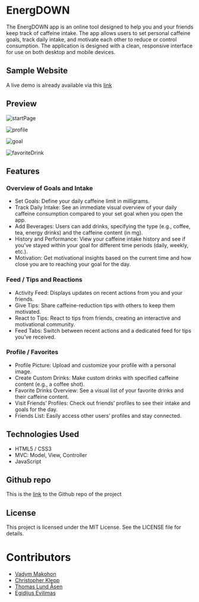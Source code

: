 # EnergDOWN

The EnergDOWN app is an online tool designed to help you and your friends keep track of caffeine intake. The app allows users to set personal caffeine goals, track daily intake, and motivate each other to reduce or control consumption. The application is designed with a clean, responsive interface for use on both desktop and mobile devices.

## Sample Website

A live demo is already available via this [link](https://vadymmakohon.github.io/EnergDOWN/)

## Preview
![startPage](https://github.com/user-attachments/assets/0585c3b7-de5d-408b-add8-2e229a1e86b9)

![profile](https://github.com/user-attachments/assets/0558964e-4bbe-436c-a8ad-2187624ede81)

![goal](https://github.com/user-attachments/assets/d228721e-4b60-48a5-b738-9b904a91f918)

![favoriteDrink](https://github.com/user-attachments/assets/1d71e087-00d5-4f08-b489-8fca92de8227)

## Features

### Overview of Goals and Intake

- Set Goals: Define your daily caffeine limit in milligrams.
- Track Daily Intake: See an immediate visual overview of your daily caffeine consumption compared to your set goal when you open the app.
- Add Beverages: Users can add drinks, specifying the type (e.g., coffee, tea, energy drinks) and the caffeine content (in mg).
- History and Performance: View your caffeine intake history and see if you've stayed within your goal for different time periods (daily, weekly, etc.).
- Motivation: Get motivational insights based on the current time and how close you are to reaching your goal for the day.

### Feed / Tips and Reactions

- Activity Feed: Displays updates on recent actions from you and your friends.
- Give Tips: Share caffeine-reduction tips with others to keep them motivated.
- React to Tips: React to tips from friends, creating an interactive and motivational community.
- Feed Tabs: Switch between recent actions and a dedicated feed for tips you’ve received.

### Profile / Favorites

- Profile Picture: Upload and customize your profile with a personal image.
- Create Custom Drinks: Make custom drinks with specified caffeine content (e.g., a coffee shot).
- Favorite Drinks Overview: See a visual list of your favorite drinks and their caffeine content.
- Visit Friends’ Profiles: Check out friends’ profiles to see their intake and goals for the day.
- Friends List: Easily access other users’ profiles and stay connected.

## Technologies Used

- HTML5 / CSS3
- MVC: Model, View, Controller
- JavaScript

## Github repo

This is the [link](https://github.com/VadymMakohon/EnergDOWN) to the Github repo of the project

## License

This project is licensed under the MIT License. See the LICENSE file for details.

# Contributors

- [Vadym Makohon](https://github.com/VadymMakohon)
- [Christopher Klepp](https://github.com/christopherkp)
- [Thomas Lund Åsen](https://github.com/Rullekake)
- [Egidijus Evilimas](https://github.com/evilimas)
